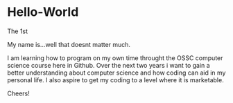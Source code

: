 # Hello-World
The 1st

My name is...well that doesnt matter much. 

I am learning how to program on my own time throught the OSSC computer science course here in Github. Over the next two years i want to gain a better understanding about computer science and how coding can aid in my personal life. I also aspire to get my coding to a level where it is marketable. 

Cheers!
